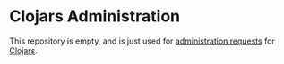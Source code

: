 # Clojars Administration

This repository is empty, and is just used for [administration
requests](https://github.com/clojars/administration/issues/new/choose)
for [Clojars](https://clojars.org).
